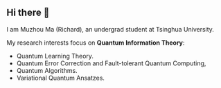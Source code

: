 ## Hi there 👋

<!--
**Marsmmz/Marsmmz** is a ✨ _special_ ✨ repository because its `README.md` (this file) appears on your GitHub profile.

Here are some ideas to get you started:

- 🔭 I’m currently working on ...
- 🌱 I’m currently learning ...
- 👯 I’m looking to collaborate on ...
- 🤔 I’m looking for help with ...
- 💬 Ask me about ...
- 📫 How to reach me: ...
- 😄 Pronouns: ...
- ⚡ Fun fact: ...
-->
I am Muzhou Ma (Richard), an undergrad student at Tsinghua University.

My research interests focus on **Quantum Information Theory**:
- Quantum Learning Theory.
- Quantum Error Correction and Fault-tolerant Quantum Computing,
- Quantum Algorithms.
- Variational Quantum Ansatzes.
